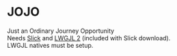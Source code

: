 # JOJO
Just an Ordinary Journey Opportunity  
Needs [Slick](http://slick.ninjacave.com/) and [LWGJL 2](http://legacy.lwjgl.org/) (included with Slick download).  
LWGJL natives must be setup.
